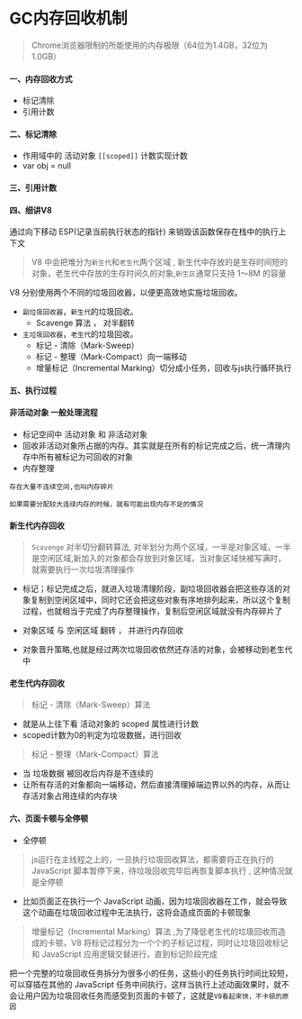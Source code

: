 # GC内存回收机制

> Chrome浏览器限制的所能使用的内存极限（64位为1.4GB，32位为1.0GB）

#### 一、内存回收方式

+ 标记清除
+ 引用计数

#### 二、标记清除

+ 作用域中的 活动对象 `[[scoped]]` 计数实现计数
+ var obj = null 

#### 三、引用计数

#### 四、细讲V8

通过向下移动 ESP(记录当前执行状态的指针) 来销毁该函数保存在栈中的执行上下文

> V8 中会把堆分为`新生代`和`老生代`两个区域 , 新生代中存放的是生存时间短的对象，老生代中存放的生存时间久的对象,`新生区`通常只支持 1～8M 的容量

V8 分别使用两个不同的垃圾回收器，以便更高效地实施垃圾回收。

+ `副垃圾回收器`，`新生代`的垃圾回收。
   + Scavenge 算法 ， 对半翻转
+ `主垃圾回收器`，`老生代`的垃圾回收。
   + 标记 - 清除（Mark-Sweep）
   + 标记 - 整理（Mark-Compact）向一端移动
   + 增量标记（Incremental Marking）切分成小任务，回收与js执行循环执行

#### 五、执行过程

#### 非活动对象 一般处理流程

+ 标记空间中 活动对象 和 非活动对象
+ 回收非活动对象所占据的内存。其实就是在所有的标记完成之后，统一清理内存中所有被标记为可回收的对象
+ 内存整理
```
存在大量不连续空间,也叫内存碎片

如果需要分配较大连续内存的时候，就有可能出现内存不足的情况
```

#### 新生代内存回收

> `Scavenge` 对半切分翻转算法, 对半划分为两个区域，一半是对象区域，一半是空闲区域,新加入的对象都会存放到对象区域，当对象区域快被写满时，就需要执行一次垃圾清理操作

+ 标记；标记完成之后，就进入垃圾清理阶段，副垃圾回收器会把这些存活的对象复制到空闲区域中，同时它还会把这些对象有序地排列起来，所以这个复制过程，也就相当于完成了内存整理操作，复制后空闲区域就没有内存碎片了

+ 对象区域 与 空闲区域 翻转 ， 并进行内存回收

+ 对象晋升策略,也就是经过两次垃圾回收依然还存活的对象，会被移动到老生代中

#### 老生代内存回收


> 标记 - 清除（Mark-Sweep）算法

+ 就是从上往下看 活动对象的 scoped 属性进行计数
+ scoped计数为0的判定为垃圾数据，进行回收

> 标记 - 整理（Mark-Compact）算法

+ 当 垃圾数据 被回收后内存是不连续的
+ 让所有存活的对象都向一端移动，然后直接清理掉端边界以外的内存，从而让存活对象占用连续的内存块



#### 六、页面卡顿与全停顿

+ 全停顿

> js运行在主线程之上的，一旦执行垃圾回收算法，都需要将正在执行的 JavaScript 脚本暂停下来，待垃圾回收完毕后再恢复脚本执行 , 这种情况就是全停顿

+ 比如页面正在执行一个 JavaScript 动画，因为垃圾回收器在工作，就会导致这个动画在垃圾回收过程中无法执行，这将会造成页面的卡顿现象

> 增量标记（Incremental Marking）算法  ,为了降低老生代的垃圾回收而造成的卡顿，V8 将标记过程分为一个个的子标记过程，同时让垃圾回收标记和 JavaScript 应用逻辑交替进行，直到标记阶段完成

把一个完整的垃圾回收任务拆分为很多小的任务，这些小的任务执行时间比较短，可以穿插在其他的 JavaScript 任务中间执行，这样当执行上述动画效果时，就不会让用户因为垃圾回收任务而感受到页面的卡顿了，这就是`V8看起来快，不卡顿的原因`